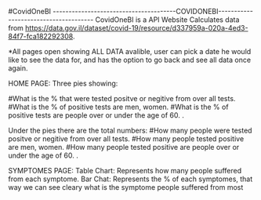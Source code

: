 #CovidOneBI
---------------------------------------COVIDONEBI--------------------------------------
CovidOneBI is a API Website
Calculates data from https://data.gov.il/dataset/covid-19/resource/d337959a-020a-4ed3-84f7-fca182292308.


*All pages open showing ALL DATA avalible, user can pick a date he would like to see the data for, and has the option to go back and see all data once again. 


HOME PAGE: 
Three pies showing:

#What is the % that were tested positve or negitive from over all tests. 
#What is the % of positive tests are men, women.
#What is the  % of positive tests are people over or under the age of 60. .

Under the pies there are the total numbers: 
#How many people were tested positve or negitive from over all tests. 
#How many people tested positive  are men, women.
#How many people tested positive are people over or under the age of 60. .

SYMPTOMES PAGE: 
Table Chart:
Represents how many people suffered from each symptome. 
Bar Chat: 
Represents the % of each symptomes, that way we can see cleary what is the symptome people suffered from most


